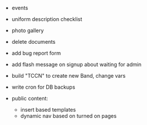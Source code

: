 - events

- uniform description checklist
- photo gallery

- delete documents

- add bug report form
- add flash message on signup about waiting for admin

- build "TCCN" to create new Band, change vars

- write cron for DB backups

- public content:
  - insert based templates
  - dynamic nav based on turned on pages
